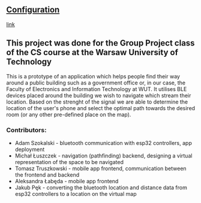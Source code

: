 ## [Configuration](https://reactnative.dev/docs/environment-setup)
[link](https://reactnative.dev/docs/environment-setup)

## This project was done for the Group Project class of the CS course at the Warsaw University of Technology

This is a prototype of an application which helps people find their way around a public building such as a government office or, in our case, the Faculty of Electronics and Information Technology at WUT.
It utilises BLE devices placed around the building we wish to navigate which stream their location. Based on the strenght of the signal we are able to determine the location of the user's phone and select the optimal path towards the desired room (or any other pre-defined place on the map).


### Contributors:
- Adam Szokalski - bluetooth communication with esp32 controllers, app deployment
- Michał Łuszczek - navigation (pathfinding) backend, designing a virtual representation of the space to be navigated
- Tomasz Truszkowski - mobile app frontend, communication between the frontend and backend
- Aleksandra Łabęda - mobile app frontend
- Jakub Pęk - converting the bluetooth location and distance data from esp32 controllers to a location on the virtual map

